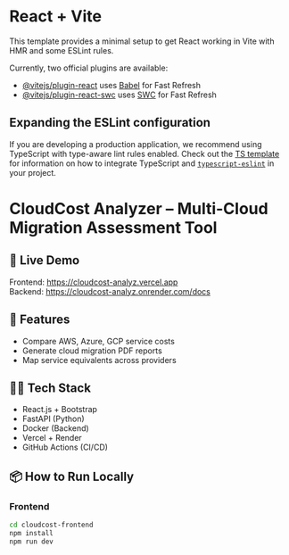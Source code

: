# React + Vite

This template provides a minimal setup to get React working in Vite with HMR and some ESLint rules.

Currently, two official plugins are available:

- [@vitejs/plugin-react](https://github.com/vitejs/vite-plugin-react/blob/main/packages/plugin-react) uses [Babel](https://babeljs.io/) for Fast Refresh
- [@vitejs/plugin-react-swc](https://github.com/vitejs/vite-plugin-react/blob/main/packages/plugin-react-swc) uses [SWC](https://swc.rs/) for Fast Refresh

## Expanding the ESLint configuration

If you are developing a production application, we recommend using TypeScript with type-aware lint rules enabled. Check out the [TS template](https://github.com/vitejs/vite/tree/main/packages/create-vite/template-react-ts) for information on how to integrate TypeScript and [`typescript-eslint`](https://typescript-eslint.io) in your project.


# CloudCost Analyzer – Multi-Cloud Migration Assessment Tool

## 🚀 Live Demo
Frontend: https://cloudcost-analyz.vercel.app  
Backend: https://cloudcost-analyz.onrender.com/docs

## 🧠 Features
- Compare AWS, Azure, GCP service costs
- Generate cloud migration PDF reports
- Map service equivalents across providers

## 🧑‍💻 Tech Stack
- React.js + Bootstrap
- FastAPI (Python)
- Docker (Backend)
- Vercel + Render
- GitHub Actions (CI/CD)

## 📦 How to Run Locally

### Frontend
```bash
cd cloudcost-frontend
npm install
npm run dev
